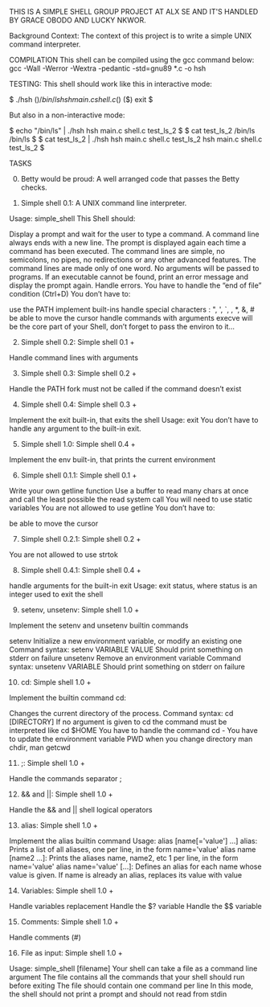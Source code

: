 THIS IS A SIMPLE SHELL GROUP PROJECT AT ALX SE AND IT'S HANDLED BY GRACE OBODO AND LUCKY NKWOR.

Background Context:
The context of this project is to write a simple UNIX command interpreter.

COMPILATION
This shell can be compiled using the gcc command below:
gcc -Wall -Werror -Wextra -pedantic -std=gnu89 *.c -o hsh

TESTING:
This shell should work like this in interactive mode:

$ ./hsh
($) /bin/ls
hsh main.c shell.c
($)
($) exit
$

But also in a non-interactive mode:

$ echo "/bin/ls" | ./hsh
hsh main.c shell.c test_ls_2
$
$ cat test_ls_2
/bin/ls
/bin/ls
$
$ cat test_ls_2 | ./hsh
hsh main.c shell.c test_ls_2
hsh main.c shell.c test_ls_2
$

TASKS

0. Betty would be proud:
A well arranged code that passes the Betty checks.

1. Simple shell 0.1:
A UNIX command line interpreter.

Usage: simple_shell
This Shell should:

Display a prompt and wait for the user to type a command. A command line always ends with a new line.
The prompt is displayed again each time a command has been executed.
The command lines are simple, no semicolons, no pipes, no redirections or any other advanced features.
The command lines are made only of one word. No arguments will be passed to programs.
If an executable cannot be found, print an error message and display the prompt again.
Handle errors.
You have to handle the “end of file” condition (Ctrl+D)
You don’t have to:

use the PATH
implement built-ins
handle special characters : ", ', `, \, *, &, #
be able to move the cursor
handle commands with arguments
execve will be the core part of your Shell, don’t forget to pass the environ to it…

2. Simple shell 0.2:
Simple shell 0.1 +

Handle command lines with arguments

3. Simple shell 0.3:
Simple shell 0.2 +

Handle the PATH
fork must not be called if the command doesn’t exist

4. Simple shell 0.4:
Simple shell 0.3 +

Implement the exit built-in, that exits the shell
Usage: exit
You don’t have to handle any argument to the built-in exit.

5. Simple shell 1.0:
Simple shell 0.4 +

Implement the env built-in, that prints the current environment

6. Simple shell 0.1.1:
Simple shell 0.1 +

Write your own getline function
Use a buffer to read many chars at once and call the least possible the read system call
You will need to use static variables
You are not allowed to use getline
You don’t have to:

be able to move the cursor

7. Simple shell 0.2.1:
Simple shell 0.2 +

You are not allowed to use strtok

8. Simple shell 0.4.1:
Simple shell 0.4 +

handle arguments for the built-in exit
Usage: exit status, where status is an integer used to exit the shell

9. setenv, unsetenv:
Simple shell 1.0 +

Implement the setenv and unsetenv builtin commands

setenv
Initialize a new environment variable, or modify an existing one
Command syntax: setenv VARIABLE VALUE
Should print something on stderr on failure
unsetenv
Remove an environment variable
Command syntax: unsetenv VARIABLE
Should print something on stderr on failure


10. cd:
Simple shell 1.0 +

Implement the builtin command cd:

Changes the current directory of the process.
Command syntax: cd [DIRECTORY]
If no argument is given to cd the command must be interpreted like cd $HOME
You have to handle the command cd -
You have to update the environment variable PWD when you change directory
man chdir, man getcwd

11. ;:
Simple shell 1.0 +

Handle the commands separator ;

12. && and ||:
Simple shell 1.0 +

Handle the && and || shell logical operators

13. alias:
Simple shell 1.0 +

Implement the alias builtin command
Usage: alias [name[='value'] ...]
alias: Prints a list of all aliases, one per line, in the form name='value'
alias name [name2 ...]: Prints the aliases name, name2, etc 1 per line, in the form name='value'
alias name='value' [...]: Defines an alias for each name whose value is given. If name is already an alias, replaces its value with value

14. Variables:
Simple shell 1.0 +

Handle variables replacement
Handle the $? variable
Handle the $$ variable

15. Comments:
Simple shell 1.0 +

Handle comments (#)

16. File as input:
Simple shell 1.0 +

Usage: simple_shell [filename]
Your shell can take a file as a command line argument
The file contains all the commands that your shell should run before exiting
The file should contain one command per line
In this mode, the shell should not print a prompt and should not read from stdin
